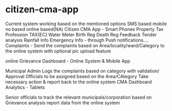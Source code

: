 citizen-cma-app
===============
Current system working based on the mentioned options
SMS based
mobile no based
online based(NA)
Citizen CMA App - Smart Phones Property Tax Profession TAX(EC) Water Meter Birth Reg Death Reg Feedback Tender analysis Rainfall Info Emergency Info - through Push notifications…. Complaints - Send the complaints based on Area/locality/ward/Category to the online system with optional pic upload feature

online Grievance Dashboard - Online System & Mobile App

Municipal Admin Logs the complaints based on category with validation/ Approval
Officials to be assigned based on the Area/CAtegory
Take necessary action & report back to the online system
CMA Dashboard Analytics - Tablets

Senior officials to track the relevant municipals/corporation based on Grievance analysis report data from the online system

